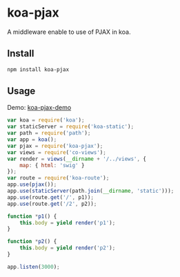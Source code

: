 # koa-pjax
A middleware enable to use of PJAX in koa.

## Install
```Bash
npm install koa-pjax
```

## Usage
Demo: [koa-pjax-demo](https://github.com/exculibar/koa-pjax-demo)<br>

```javascript
var koa = require('koa');
var staticServer = require('koa-static');
var path = require('path');
var app = koa();
var pjax = require('koa-pjax');
var views = require('co-views');
var render = views(__dirname + '/../views', {
    map: { html: 'swig' }
});
var route = require('koa-route');
app.use(pjax());
app.use(staticServer(path.join(__dirname, 'static')));
app.use(route.get('/', p1));
app.use(route.get('/2', p2));

function *p1() {
    this.body = yield render('p1');
}

function *p2() {
    this.body = yield render('p2');
}

app.listen(3000);

```

